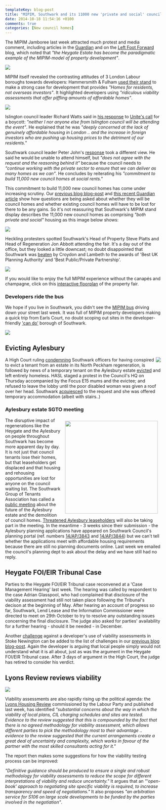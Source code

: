 ```yaml
---
templateKey: blog-post
title: "MIPIM, Southwark and its 11000 new 'private and social' council homes"
date: 2014-10-18 11:54:16 +0100
comments: true
categories: [New council homes] 
---
```

The MIPIM Jamboree last week attracted much protest and media comment, including articles in the [Guardian](http://www.theguardian.com/commentisfree/2014/oct/14/yacht-cannes-selling-homes-local-government-officials-mipim) and on the [Left Foot Forward](http://leftfootforward.org/2014/10/the-mipim-property-fair-everything-wrong-with-regeneration/) blog, which noted that _"the Heygate Estate has become the paradigmatic example of the MIPIM-model of property development"_.

![](http://static.guim.co.uk/sys-images/Guardian/Pix/pictures/2014/10/15/1413393213631/Mipim-property-conference-011.jpg)

MIPIM itself revealed the contrasting attitudes of 3 London Labour boroughs towards developers:
Hammersmith & Fulham [used their stand](http://www.lbhf.gov.uk/Directory/News/Homes_for_residents_not_overseas_investors.asp) to make a strong case for development that provides _"Homes for residents, not overseas investors"_. It highlighted developers using _"ridiculous viability assessments that offer piffling amounts of affordable homes"_.

![](http://www.lbhf.gov.uk/Images/cllr-stephen-cowan-at-nipim_432_tcm21-191385.jpg)


Islington council leader Richard Watts said in [his response](http://crappistmartin.github.io/images/islington.pdf) to [Unite's call](http://www.unitetheunion.org/news/labour-councillors-urged-to-boycott-property-developers-fair-as-londons-housing-crisis-mounts/) for a boycott: _"neither I nor anyone else from Islington council will be attending the event"_. He explained that he was _"deeply concerned at the lack of genuinely affordable housing in London .. and the increase in foreign investors who are pushing up housing prices to the detriment of our residents."_

Southwark council leader Peter John's [response](http://crappistmartin.github.io/images/SouthwarkUniteResponse.pdf) took a different view. He said he would be unable to attend himself, but _"does not agree with the request and the reasoning behind it"_ because the council needs to _"continue working with the private sector to ensure that we can deliver as many homes as we can"_. He concludes by reiterating his _"commitment to build 11,000 new council homes at social rents."_


This commitment to build 11,000 new council homes has come under increasing scrutiny. Our [previous blog blog-post](/2014-10-04-lets-talk-about-peters-promises/) and [this recent Guardian article](http://www.theguardian.com/society/2014/oct/07/southwark-london-regeneration-urban-renewal-social-cleansing-fears) show how questions are being asked about whether they will be council homes and whether existing council homes will have to be lost for there to be any gains. So it's not reassuring that Southwark's MIPIM stand display describes the 11,000 new council homes as comprising _"both private and social"_ housing as this image below shows:  

![](http://crappistmartin.github.io/images/southwarkMIPIMstand.png) 

Heckling protesters spotted Southwark's Head of Property Steve Platts and Head of Regeneration Jon Abbott attending the fair. It's a day out of the office, but they looked a little downcast; no doubt disappointed that Southwark was [beaten](http://blog.mipimworld.com/2014/10/announcing-winners-mipim-uk-estates-gazette-awards/) by Croydon and Lambeth to the awards of 'Best UK Planning Authority' and 'Best Public/Private Partnership'.

![](http://crappistmartin.github.io/images/MipimStevePlattsJonAbbott.JPG)

If you would like to enjoy the full MIPIM experience without the canapés and champagne, click on this [interactive floorplan](http://www.inspiredlabs.com/mipimuk/?project=MIPIM/Mipim-Uk-2014/GroundR/main&bubble=day&yaw=0.09&fov=65&location=loc000&pitch=0) of the property fair. 

### Developers ride the bus
We hope if you live in Southwark, you didn't see the [MIPIM bus](http://t.co/LZwNl9yC2T) driving down your street last week. It was full of MIPIM property developers making a quick trip from Earls Court, no doubt scoping out sites in the developer-friendly ['can do'](/2014-10-11-southwark-gets-its-reward/) borough of Southwark.

![](http://crappistmartin.github.io/images/mipimbus.png)


## Evicting Aylesbury 
<img src="https://c4.staticflickr.com/4/3941/14931046894_7eca1011dd_n.jpg" align="right">A High Court ruling [condemning](http://www.independent.co.uk/news/uk/crime/judge-blasts-southwark-council-for-evicting-sudanese-tenant-and-destroying-his-possessions-9796994.html) Southwark officers for having conspired to evict a tenant from an estate in its North Peckham regeneration, is followed by news of a temporary tenant on the Aylesbury estate [evicted](http://housingactionsouthwarkandlambeth.wordpress.com/2014/09/27/keeping-people-in-their-homes-a-southwark-council-guide-to-homelessness/) and left entirely homeless. HASL staged a protest in the Council's HQ on Thursday accompanied by the Focus E15 mums and the evictee; and refused to leave the lobby until the poor disabled woman was given a roof over her head. Southwark [acquiesced](http://housingactionsouthwarkandlambeth.wordpress.com/2014/10/16/massive-housing-solidarity-southwark-council-ineptitude/) to the request and she was offered temporary accommodation (albeit with stairs..) 


### Aylesbury estate SGTO meeting
<img src="http://crappistmartin.github.io/images/SGTOFlyer.png" align="right" width="300" style="margin:10px">The disruptive impact of regenerations like the Heygate and the Aylesbury on people throughout Southwark has become more apparent day by day. It is not just that council tenants lose their homes, but that leaseholders get displaced and that housing and rehousing opportunities are lost for anyone on the council waiting list. The Southwark Group of Tenants Association has called a [public meeting](http://crappistmartin.github.io/images/SGTO25OctLeaflet4.pdf) about the future of the Aylesbury estate and the demolition of council homes. [Threatened Aylesbury leaseholders](http://halag.wordpress.com/) will also be taking part in the meeting. In the meantime - 3 weeks since their submission - the Aylesbury planning applications have appeared on Southwark Council's planning portal (ref. numbers [14/AP/3843](http://planningonline.southwark.gov.uk/AcolNetCGI.exe?ACTION=UNWRAP&RIPNAME=Root.PgeDocs&TheSystemkey=9557152) and [14/AP/3844](http://planningonline.southwark.gov.uk/AcolNetCGI.exe?ACTION=UNWRAP&RIPNAME=Root.PgeDocs&TheSystemkey=9557153)) but we can't tell whether the applications meet with affordable housing requirements because there are still no planning documents online. Last week we emailed the council's planning dept to ask about the delay and we have still had no reply.  

## Heygate FOI/EIR Tribunal Case
Parties to the Heygate FOI/EIR Tribunal case reconvened at a 'Case Management Hearing' last week. The hearing was called by respondent to the case Adrian Glasspool, who had complained that disclosure of the viability assessment had still not taken place following the Tribunal's decison at the beginning of May. After hearing an account of progress so far, Southwark, Lend Lease and the Information Commissioner were directed to meet on 29th October to try to resolve any outstanding issues concerning the final disclosure. The judge also asked for parties' availability for a further hearing - should it be needed - in December.

Another [challenge](http://discussion.theguardian.com/comment-permalink/42351530) against a developer's use of viability assessments in Stoke Newington can be added to the list of challenges in our [previous blog blog-post](/2014-10-11-southwark-gets-its-reward/). Again the developer is arguing that local people simply would not understand what it is all about, just as was the argument in the Heygate FOI/EIR Tribunal case. After 3 days of argument in the High Court, the judge has retired to consider his verdict. 

## Lyons Review reviews viability
![](http://crappistmartin.github.io/images/lyonsreview.png)

Viability assessments are also rapidly rising up the political agenda: the [Lyons Housing Review](http://www.yourbritain.org.uk/uploads/editor/files/The_Lyons_Housing_Review_2.pdf) commissioned by the Labour Party and published last week, has identified _"substantial concerns about the way in which the viability of local plans, CIL charging schedules and sites are tested. Evidence to the review suggested that this is compounded by the fact that there is no agreed methodology for viability assessment, which allows different parties to pick the methodology most to their advantage .. evidence to the review suggested that the current arrangements create a great deal of uncertainty and complexity, which works in favour of the partner with the most skilled consultants acting for it."_  

The report then makes some suggestions for how the viability testing process can be improved:   

_"Definitive guidance should be produced to ensure a single and robust methodology for viability assessments to reduce the scope for different interpretations of viability and reduce uncertainty."_ It argues that an _"'open-book' approach to negotiating site specific viability is required, to increase transparency and speed of negotiations."_ It also proposes _"an arbitration service for S106 on large scale developments to be funded by the parties involved in the negotiation"_.

   



